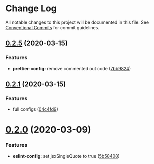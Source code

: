 # Change Log

All notable changes to this project will be documented in this file.
See [Conventional Commits](https://conventionalcommits.org) for commit guidelines.

## [0.2.5](https://github.com/dacioromero/js-config/compare/v0.2.4...v0.2.5) (2020-03-15)


### Features

* **prettier-config:** remove commented out code ([7bb9824](https://github.com/dacioromero/js-config/commit/7bb982450a7af661e60caaf26e870d9b130046b6))





## [0.2.1](https://github.com/dacioromero/js-config/compare/v0.2.0...v0.2.1) (2020-03-15)


### Features

* full configs ([04c4fd9](https://github.com/dacioromero/js-config/commit/04c4fd9e7cbd871df430cd9e91da04cb2ea43c20))





# [0.2.0](https://github.com/dacioromero/js-config/compare/v0.1.0...v0.2.0) (2020-03-09)

### Features

- **eslint-config:** set jsxSingleQuote to true ([5b58408](https://github.com/dacioromero/js-config/commit/5b584080a59fefbb0656a0f72465ba86c0c2a2eb))
